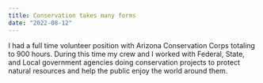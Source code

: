 ```yaml
---
title: Conservation takes many forms
date: "2022-08-12"
---
```


I had a full time volunteer position with Arizona Conservation Corps totaling to 900 hours. During this time my crew and I worked with Federal, State, and Local government agencies doing conservation projects to protect natural resources and help the public enjoy the world around them. 